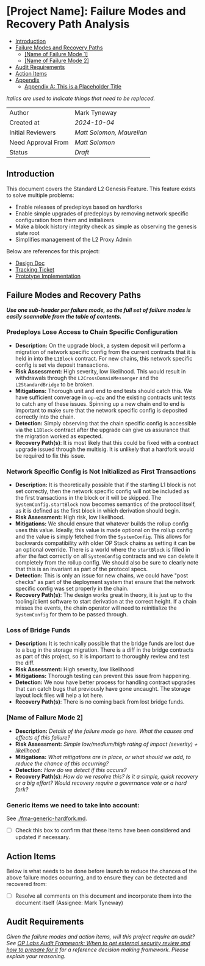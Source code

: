 # [Project Name]: Failure Modes and Recovery Path Analysis

<!-- START doctoc generated TOC please keep comment here to allow auto update -->
<!-- DON'T EDIT THIS SECTION, INSTEAD RE-RUN doctoc TO UPDATE -->

- [Introduction](#introduction)
- [Failure Modes and Recovery Paths](#failure-modes-and-recovery-paths)
  - [[Name of Failure Mode 1]](#name-of-failure-mode-1)
  - [[Name of Failure Mode 2]](#name-of-failure-mode-2)
- [Audit Requirements](#audit-requirements)
- [Action Items](#action-items)
- [Appendix](#appendix)
  - [Appendix A: This is a Placeholder Title](#appendix-a-this-is-a-placeholder-title)

<!-- END doctoc generated TOC please keep comment here to allow auto update -->

*Italics are used to indicate things that need to be replaced.*

| | |
|--------|--------------|
| Author | Mark Tyneway |
| Created at | *2024-10-04* |
| Initial Reviewers | *Matt Solomon, Maurelian* |
| Need Approval From | *Matt Solomon* |
| Status | *Draft* |

## Introduction

This document covers the Standard L2 Genesis Feature. This feature exists to solve multiple problems:

- Enable releases of predeploys based on hardforks
- Enable simple upgrades of predeploys by removing network specific configuration from them and initializers
- Make a block history integrity check as simple as observing the genesis state root
- Simplifies management of the L2 Proxy Admin

Below are references for this project:

- [Design Doc](https://github.com/ethereum-optimism/design-docs/pull/97)
- [Tracking Ticket](https://github.com/ethereum-optimism/optimism/issues/12302)
- [Prototype Implementation](https://github.com/ethereum-optimism/optimism/pull/12057)

## Failure Modes and Recovery Paths

***Use one sub-header per failure mode, so the full set of failure modes is easily scannable from the table of contents.***

### Predeploys Lose Access to Chain Specific Configuration

- **Description:** On the upgrade block, a system deposit will perform a migration of network specific config from the current contracts that it is held in into the `L1Block` contract. For new chains, this network specific config is set via deposit transactions.
- **Risk Assessment:** High severity, low likelihood. This would result in withdrawals through the `L2CrossDomainMessenger` and the `L2StandardBridge` to be broken.
- **Mitigations:** Thorough unit and end to end tests should catch this. We have sufficient converage in `op-e2e` and the existing contracts unit tests to catch any of these issues. Spinning up a new chain end to end is important to make sure that the network specific config is deposited correctly into the chain.
- **Detection:** Simply observing that the chain specific config is accessible via the `L1Block` contract after the upgrade can give us assurance that the migration worked as expected.
- **Recovery Path(s)**: It is most likely that this could be fixed with a contract upgrade issued through the multisig. It is unlikely that a hardfork would be required to fix this issue.

### Network Specific Config is Not Initialized as First Transactions

- **Description:** It is theoretically possible that if the starting L1 block is not set correctly, then the network specific config will not be included as the first transactions in the block or it will be skipped. The `SystemConfig.startBlock` now becomes semantics of the protocol itself, as it is defined as the first block in which derivation should begin.
- **Risk Assessment:** High risk, low likelihood.
- **Mitigations:** We should ensure that whatever builds the rollup config uses this value. Ideally, this value is made optional on the rollup config and the value is simply fetched from the `SystemConfig`. This allows for backwards compatibility with older OP Stack chains as setting it can be an optional override. There is a world where the `startBlock` is filled in after the fact correctly on all `SystemConfig` contracts and we can delete it completely from the rollup config. We should also be sure to clearly note that this is an invariant as part of the protocol specs.
- **Detection:** This is only an issue for new chains, we could have "post checks" as part of the deployment system that ensure that the network specific config was set properly in the chain.
- **Recovery Path(s)**: The design works great in theory, it is just up to the tooling/client software to start derivation at the correct height. If a chain misses the events, the chain operator will need to reinitialize the `SystemConfig` for them to be passed through.

### Loss of Bridge Funds

- **Description:** It is technically possible that the bridge funds are lost due to a bug in the storage migration. There is a diff in the bridge contracts as part of this project, so it is important to thoroughly review and test the diff.
- **Risk Assessment:** High severity, low likelihood
- **Mitigations:** Thorough testing can prevent this issue from happening.
- **Detection:** We now have better process for handling contract upgrades that can catch bugs that previously have gone uncaught. The storage layout lock files will help a lot here.
- **Recovery Path(s)**: There is no coming back from lost bridge funds.

### [Name of Failure Mode 2]

- **Description:** *Details of the failure mode go here. What the causes and effects of this failure?*
- **Risk Assessment:** *Simple low/medium/high rating of impact (severity) + likelihood.*
- **Mitigations:** *What mitigations are in place, or what should we add, to reduce the chance of this occurring?*
- **Detection:** *How do we detect if this occurs?*
- **Recovery Path(s)**: *How do we resolve this? Is it a simple, quick recovery or a big effort? Would recovery require a governance vote or a hard fork?*

### Generic items we need to take into account:
See [./fma-generic-hardfork.md](./fma-generic-hardfork.md). 

- [ ] Check this box to confirm that these items have been considered and updated if necessary.


## Action Items

Below is what needs to be done before launch to reduce the chances of the above failure modes occurring, and to ensure they can be detected and recovered from:

- [ ] Resolve all comments on this document and incorporate them into the document itself (Assignee: Mark Tyneway)

## Audit Requirements

*Given the failure modes and action items, will this project require an audit? See [OP Labs Audit Framework: When to get external security review and how to prepare for it](https://gov.optimism.io/t/op-labs-audit-framework-when-to-get-external-security-review-and-how-to-prepare-for-it/6864) for a reference decision making framework. Please explain your reasoning.*
